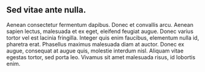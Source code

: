 ##  Sed vitae ante nulla.

Aenean consectetur fermentum dapibus. Donec et convallis arcu. Aenean sapien lectus, malesuada et ex eget, eleifend feugiat augue. Donec varius tortor vel est lacinia fringilla. Integer quis enim faucibus, elementum nulla id, pharetra erat. Phasellus maximus malesuada diam at auctor. Donec ex augue, consequat at augue quis, molestie interdum nisl. Aliquam vitae egestas tortor, sed porta leo. Vivamus sit amet malesuada risus, id lobortis enim.
